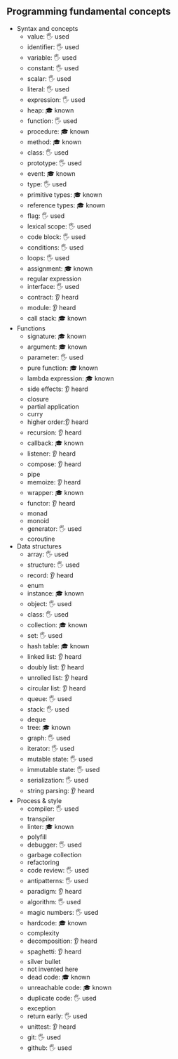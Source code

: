 ## Programming fundamental concepts

- Syntax and concepts
  - value: 🖐 used
  - identifier: 🖐 used
  - variable: 🖐 used
  - constant: 🖐 used
  - scalar: 🖐 used
  - literal: 🖐 used
  - expression: 🖐 used
  - heap: 🎓 known
  - function: 🖐 used
  - procedure: 🎓 known
  - method: 🎓 known
  - class: 🖐 used
  - prototype: 🖐 used
  - event: 🎓 known
  - type: 🖐 used
  - primitive types: 🎓 known
  - reference types: 🎓 known
  - flag: 🖐 used
  - lexical scope: 🖐 used
  - code block: 🖐 used
  - conditions: 🖐 used
  - loops: 🖐 used
  - assignment: 🎓 known
  - regular expression
  - interface: 🖐 used
  - contract: 👂 heard
  - module: 👂 heard
  - call stack: 🎓 known
- Functions
  - signature: 🎓 known
  - argument: 🎓 known
  - parameter: 🖐 used
  - pure function: 🎓 known
  - lambda expression: 🎓 known
  - side effects: 👂 heard
  - closure
  - partial application
  - curry
  - higher order:👂 heard
  - recursion: 👂 heard
  - callback: 🎓 known
  - listener: 👂 heard
  - compose: 👂 heard
  - pipe
  - memoize: 👂 heard
  - wrapper: 🎓 known
  - functor: 👂 heard
  - monad
  - monoid
  - generator: 🖐 used
  - coroutine
- Data structures
  - array: 🖐 used
  - structure: 🖐 used
  - record: 👂 heard
  - enum
  - instance: 🎓 known
  - object: 🖐 used
  - class: 🖐 used
  - collection: 🎓 known
  - set: 🖐 used
  - hash table: 🎓 known
  - linked list: 👂 heard
  - doubly list: 👂 heard
  - unrolled list: 👂 heard
  - circular list: 👂 heard
  - queue: 🖐 used
  - stack: 🖐 used
  - deque
  - tree: 🎓 known
  - graph: 🖐 used
  - iterator: 🖐 used
  - mutable state: 🖐 used
  - immutable state: 🖐 used
  - serialization: 🖐 used
  - string parsing: 👂 heard
- Process & style
  - compiler: 🖐 used
  - transpiler
  - linter: 🎓 known
  - polyfill
  - debugger: 🖐 used
  - garbage collection
  - refactoring
  - code review: 🖐 used
  - antipatterns: 🖐 used
  - paradigm: 👂 heard
  - algorithm: 🖐 used
  - magic numbers: 🖐 used
  - hardcode: 🎓 known
  - complexity
  - decomposition: 👂 heard
  - spaghetti: 👂 heard
  - silver bullet
  - not invented here
  - dead code: 🎓 known
  - unreachable code: 🎓 known
  - duplicate code: 🖐 used
  - exception
  - return early: 🖐 used
  - unittest: 👂 heard
  - git: 🖐 used
  - github: 🖐 used
